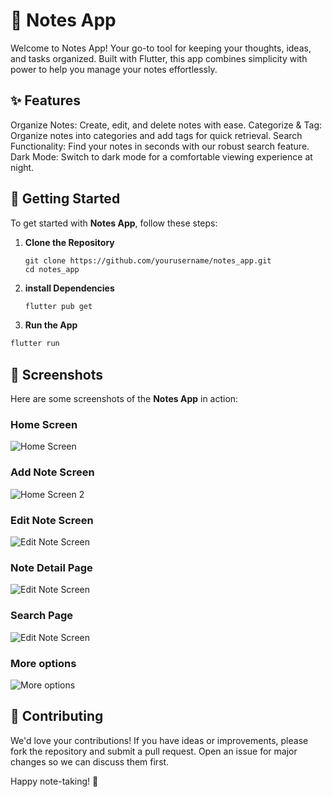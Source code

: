 # 📝 Notes App

Welcome to Notes App! Your go-to tool for keeping your thoughts, ideas, and tasks organized. Built with Flutter, this app combines simplicity with power to help you manage your notes effortlessly.

## ✨ Features

Organize Notes: Create, edit, and delete notes with ease.
Categorize & Tag: Organize notes into categories and add tags for quick retrieval.
Search Functionality: Find your notes in seconds with our robust search feature.
Dark Mode: Switch to dark mode for a comfortable viewing experience at night.

## 🚀 Getting Started

To get started with **Notes App**, follow these steps:

1. **Clone the Repository**

   ```
   git clone https://github.com/yourusername/notes_app.git
   cd notes_app
   ```


2. **install Dependencies**

   ```bash
   flutter pub get
   ```

3. **Run the App**

```bash
flutter run
```


## 📸 Screenshots

Here are some screenshots of the **Notes App** in action:

### Home Screen

![Home Screen](assets/images/screenshots/homepage.png)

### Add Note Screen

![Home Screen 2](assets/images/screenshots/homepage_2.png)

### Edit Note Screen

![Edit Note Screen](assets/images/screenshots/enter_note.png)

### Note Detail Page

![Edit Note Screen](assets/images/screenshots/note_detail_page.png)

### Search Page

![Edit Note Screen](assets/images/screenshots/search_page.png)

### More options

![More options](assets/images/screenshots/more_options.png)

## 🤝 Contributing

We'd love your contributions! If you have ideas or improvements, please fork the repository and submit a pull request. Open an issue for major changes so we can discuss them first.

Happy note-taking! 🎉

